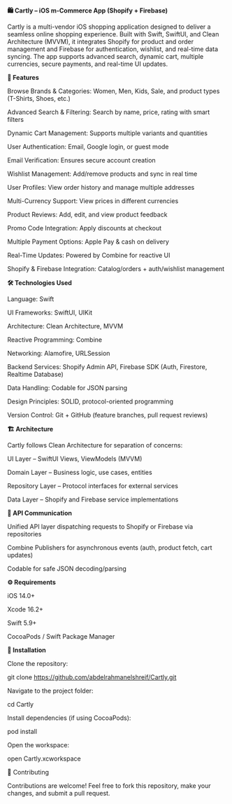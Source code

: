 **🛍️ Cartly – iOS m-Commerce App (Shopify + Firebase)**

Cartly is a multi-vendor iOS shopping application designed to deliver a seamless online shopping experience. Built with Swift, SwiftUI, and Clean Architecture (MVVM), it integrates Shopify for product and order management and Firebase for authentication, wishlist, and real-time data syncing. The app supports advanced search, dynamic cart, multiple currencies, secure payments, and real-time UI updates.

**📱 Features**

Browse Brands & Categories: Women, Men, Kids, Sale, and product types (T-Shirts, Shoes, etc.)

Advanced Search & Filtering: Search by name, price, rating with smart filters

Dynamic Cart Management: Supports multiple variants and quantities

User Authentication: Email, Google login, or guest mode

Email Verification: Ensures secure account creation

Wishlist Management: Add/remove products and sync in real time

User Profiles: View order history and manage multiple addresses

Multi-Currency Support: View prices in different currencies

Product Reviews: Add, edit, and view product feedback

Promo Code Integration: Apply discounts at checkout

Multiple Payment Options: Apple Pay & cash on delivery

Real-Time Updates: Powered by Combine for reactive UI

Shopify & Firebase Integration: Catalog/orders + auth/wishlist management

**🛠️ Technologies Used**

Language: Swift

UI Frameworks: SwiftUI, UIKit

Architecture: Clean Architecture, MVVM

Reactive Programming: Combine

Networking: Alamofire, URLSession

Backend Services: Shopify Admin API, Firebase SDK (Auth, Firestore, Realtime Database)

Data Handling: Codable for JSON parsing

Design Principles: SOLID, protocol-oriented programming

Version Control: Git + GitHub (feature branches, pull request reviews)

**🏗️ Architecture**

Cartly follows Clean Architecture for separation of concerns:

UI Layer – SwiftUI Views, ViewModels (MVVM)

Domain Layer – Business logic, use cases, entities

Repository Layer – Protocol interfaces for external services

Data Layer – Shopify and Firebase service implementations

**🔄 API Communication**

Unified API layer dispatching requests to Shopify or Firebase via repositories

Combine Publishers for asynchronous events (auth, product fetch, cart updates)

Codable for safe JSON decoding/parsing

**⚙️ Requirements**

iOS 14.0+

Xcode 16.2+

Swift 5.9+

CocoaPods / Swift Package Manager

**📲 Installation**

Clone the repository:

git clone https://github.com/abdelrahmanelshreif/Cartly.git


Navigate to the project folder:

cd Cartly


Install dependencies (if using CocoaPods):

pod install


Open the workspace:

open Cartly.xcworkspace

🤝 Contributing

Contributions are welcome! Feel free to fork this repository, make your changes, and submit a pull request.
